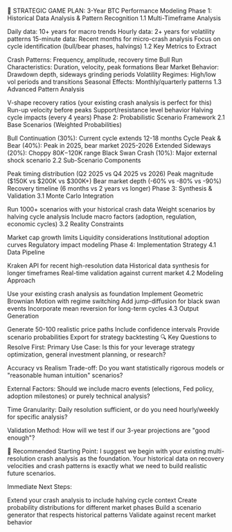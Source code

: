 🎯 STRATEGIC GAME PLAN: 3-Year BTC Performance Modeling
Phase 1: Historical Data Analysis & Pattern Recognition
1.1 Multi-Timeframe Analysis

Daily data: 10+ years for macro trends
Hourly data: 2+ years for volatility patterns
15-minute data: Recent months for micro-crash analysis
Focus on cycle identification (bull/bear phases, halvings)
1.2 Key Metrics to Extract

Crash Patterns: Frequency, amplitude, recovery time
Bull Run Characteristics: Duration, velocity, peak formations
Bear Market Behavior: Drawdown depth, sideways grinding periods
Volatility Regimes: High/low vol periods and transitions
Seasonal Effects: Monthly/quarterly patterns
1.3 Advanced Pattern Analysis

V-shape recovery ratios (your existing crash analysis is perfect for this)
Run-up velocity before peaks
Support/resistance level behavior
Halving cycle impacts (every 4 years)
Phase 2: Probabilistic Scenario Framework
2.1 Base Scenarios (Weighted Probabilities)

Bull Continuation (30%): Current cycle extends 12-18 months
Cycle Peak & Bear (40%): Peak in 2025, bear market 2025-2026
Extended Sideways (20%): Choppy $80K-$120K range
Black Swan Crash (10%): Major external shock scenario
2.2 Sub-Scenario Components

Peak timing distribution (Q2 2025 vs Q4 2025 vs 2026)
Peak magnitude ($150K vs $200K vs $300K+)
Bear market depth (-60% vs -80% vs -90%)
Recovery timeline (6 months vs 2 years vs longer)
Phase 3: Synthesis & Validation
3.1 Monte Carlo Integration

Run 1000+ scenarios with your historical crash data
Weight scenarios by halving cycle analysis
Include macro factors (adoption, regulation, economic cycles)
3.2 Reality Constraints

Market cap growth limits
Liquidity considerations
Institutional adoption curves
Regulatory impact modeling
Phase 4: Implementation Strategy
4.1 Data Pipeline

Kraken API for recent high-resolution data
Historical data synthesis for longer timeframes
Real-time validation against current market
4.2 Modeling Approach

Use your existing crash analysis as foundation
Implement Geometric Brownian Motion with regime switching
Add jump-diffusion for black swan events
Incorporate mean reversion for long-term cycles
4.3 Output Generation

Generate 50-100 realistic price paths
Include confidence intervals
Provide scenario probabilities
Export for strategy backtesting
🔍 Key Questions to Resolve First:
Primary Use Case: Is this for your leverage strategy optimization, general investment planning, or research?

Accuracy vs Realism Trade-off: Do you want statistically rigorous models or "reasonable human intuition" scenarios?

External Factors: Should we include macro events (elections, Fed policy, adoption milestones) or purely technical analysis?

Time Granularity: Daily resolution sufficient, or do you need hourly/weekly for specific analysis?

Validation Method: How will we test if our 3-year projections are "good enough"?

🚀 Recommended Starting Point:
I suggest we begin with your existing multi-resolution crash analysis as the foundation. Your historical data on recovery velocities and crash patterns is exactly what we need to build realistic future scenarios.

Immediate Next Steps:

Extend your crash analysis to include halving cycle context
Create probability distributions for different market phases
Build a scenario generator that respects historical patterns
Validate against recent market behavior